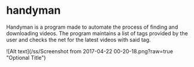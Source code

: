 # handyman
Handyman is a program made to automate the process of finding and downloading videos.
The program maintains a list of tags provided by the user and checks the net for the latest videos with said tag.

![Alt text](/ss/Screenshot from 2017-04-22 00-20-18.png?raw=true "Optional Title")
